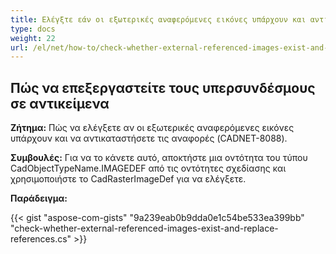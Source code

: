 ```yaml
---
title: Ελέγξτε εάν οι εξωτερικές αναφερόμενες εικόνες υπάρχουν και αντικαταστήστε τις αναφορές
type: docs
weight: 22
url: /el/net/how-to/check-whether-external-referenced-images-exist-and-replace-references/
---
```


## **Πώς να επεξεργαστείτε τους υπερσυνδέσμους σε αντικείμενα**

**Ζήτημα:** Πώς να ελέγξετε αν οι εξωτερικές αναφερόμενες εικόνες υπάρχουν και να αντικαταστήσετε τις αναφορές (CADNET-8088).

**Συμβουλές:** Για να το κάνετε αυτό, αποκτήστε μια οντότητα του τύπου CadObjectTypeName.IMAGEDEF από τις οντότητες σχεδίασης και χρησιμοποιήστε το CadRasterImageDef για να ελέγξετε.

**Παράδειγμα:**

{{< gist "aspose-com-gists" "9a239eab0b9dda0e1c54be533ea399bb" "check-whether-external-referenced-images-exist-and-replace-references.cs" >}}
